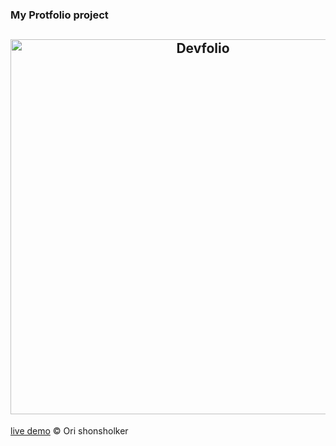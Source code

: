 ### My Protfolio project

<h2 align="center">
  <img src="img/web_exam.gif" alt="Devfolio" width="600px" />
  <br>
</h2>

[live demo](http://se.shenkar.ac.il/software-engineers/ori_shinsholker/)
&copy; Ori shonsholker